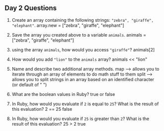 ## Day 2 Questions

1. Create an array containing the following strings: `"zebra", "giraffe", "elephant"`.
array.new = ["zebra", "giraffe", "elephant"]

1. Save the array you created above to a variable `animals`.
animals = ["zebra", "giraffe", "elephant"]

1. using the array `animals`, how would you access `"giraffe"`?
animals[2]

1. How would you add `"lion"` to the `animals` array?
animals << "lion"

1. Name and describe two additional array methods.
map --> allows you to iterate through an array of elements to do math stuff to them
split --> allows you to split strings in an array based on an identified character (or default of " ")

1. What are the boolean values in Ruby?
true or false

1. In Ruby, how would you evaluate if `2` is equal to `25`? What is the result of this evaluation?
2 == 25
false

1. In Ruby, how would you evaluate if `25` is greater than `2`? What is the result of this evaluation?
25 > 2
true
